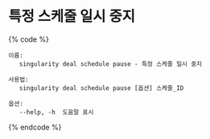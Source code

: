 # 특정 스케줄 일시 중지

{% code %}
```
이름:
   singularity deal schedule pause - 특정 스케줄 일시 중지

사용법:
   singularity deal schedule pause [옵션] 스케줄_ID

옵션:
   --help, -h  도움말 표시
```
{% endcode %}